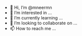 - 👋 Hi, I’m @mneermn
- 👀 I’m interested in ...
- 🌱 I’m currently learning ...
- 💞️ I’m looking to collaborate on ...
- 📫 How to reach me ...

<!---
mneermn/mneermn is a ✨ special ✨ repository because its `README.md` (this file) appears on your GitHub profile.
You can click the Preview link to take a look at your changes.
--->
